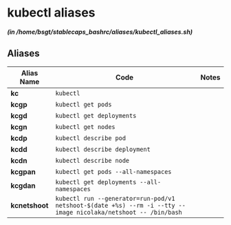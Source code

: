 
kubectl aliases
===============


***(in /home/bsgt/stablecaps_bashrc/aliases/kubectl_aliases.sh)***
## Aliases


| **Alias Name** | **Code** | **Notes** |
| ------------- | ------------- | ------------- |
| **kc** | `kubectl` | 
| **kcgp** | `kubectl get pods` | 
| **kcgd** | `kubectl get deployments` | 
| **kcgn** | `kubectl get nodes` | 
| **kcdp** | `kubectl describe pod` | 
| **kcdd** | `kubectl describe deployment` | 
| **kcdn** | `kubectl describe node` | 
| **kcgpan** | `kubectl get pods --all-namespaces` | 
| **kcgdan** | `kubectl get deployments --all-namespaces` | 
| **kcnetshoot** | `kubectl run --generator=run-pod/v1 netshoot-$(date +%s) --rm -i --tty --image nicolaka/netshoot -- /bin/bash` | 
